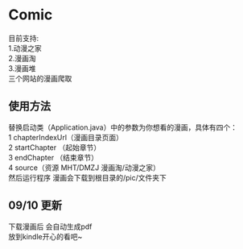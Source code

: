 # Comic  
目前支持:  
1.动漫之家  
2.漫画淘  
3.漫画堆  
三个网站的漫画爬取  

## 使用方法  
替换启动类（Application.java）中的参数为你想看的漫画，具体有四个：  
1 chapterIndexUrl（漫画目录页面）  
2 startChapter （起始章节）  
3 endChapter （结束章节）  
4 source（资源 MHT/DMZJ 漫画淘/动漫之家）  
然后运行程序 漫画会下载到根目录的/pic/文件夹下  

## 09/10 更新    
下载漫画后 会自动生成pdf  
放到kindle开心的看吧~
